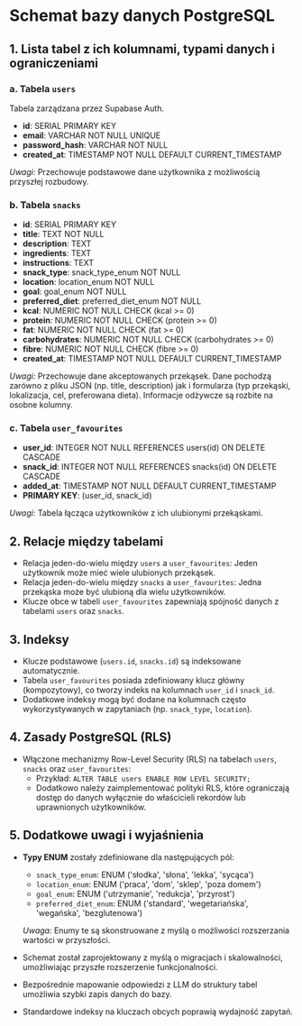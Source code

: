 # Schemat bazy danych PostgreSQL

## 1. Lista tabel z ich kolumnami, typami danych i ograniczeniami

### a. Tabela `users`

Tabela zarządzana przez Supabase Auth.

- **id**: SERIAL PRIMARY KEY
- **email**: VARCHAR NOT NULL UNIQUE
- **password_hash**: VARCHAR NOT NULL
- **created_at**: TIMESTAMP NOT NULL DEFAULT CURRENT_TIMESTAMP

*Uwagi:* Przechowuje podstawowe dane użytkownika z możliwością przyszłej rozbudowy.

### b. Tabela `snacks`
- **id**: SERIAL PRIMARY KEY
- **title**: TEXT NOT NULL
- **description**: TEXT
- **ingredients**: TEXT
- **instructions**: TEXT
- **snack_type**: snack_type_enum NOT NULL
- **location**: location_enum NOT NULL
- **goal**: goal_enum NOT NULL
- **preferred_diet**: preferred_diet_enum NOT NULL
- **kcal**: NUMERIC NOT NULL CHECK (kcal >= 0)
- **protein**: NUMERIC NOT NULL CHECK (protein >= 0)
- **fat**: NUMERIC NOT NULL CHECK (fat >= 0)
- **carbohydrates**: NUMERIC NOT NULL CHECK (carbohydrates >= 0)
- **fibre**: NUMERIC NOT NULL CHECK (fibre >= 0)
- **created_at**: TIMESTAMP NOT NULL DEFAULT CURRENT_TIMESTAMP

*Uwagi:* Przechowuje dane akceptowanych przekąsek. Dane pochodzą zarówno z pliku JSON (np. title, description) jak i formularza (typ przekąski, lokalizacja, cel, preferowana dieta). Informacje odżywcze są rozbite na osobne kolumny.

### c. Tabela `user_favourites`
- **user_id**: INTEGER NOT NULL REFERENCES users(id) ON DELETE CASCADE
- **snack_id**: INTEGER NOT NULL REFERENCES snacks(id) ON DELETE CASCADE
- **added_at**: TIMESTAMP NOT NULL DEFAULT CURRENT_TIMESTAMP
- **PRIMARY KEY**: (user_id, snack_id)

*Uwagi:* Tabela łącząca użytkowników z ich ulubionymi przekąskami.

## 2. Relacje między tabelami

- Relacja jeden-do-wielu między `users` a `user_favourites`: Jeden użytkownik może mieć wiele ulubionych przekąsek.
- Relacja jeden-do-wielu między `snacks` a `user_favourites`: Jedna przekąska może być ulubioną dla wielu użytkowników.
- Klucze obce w tabeli `user_favourites` zapewniają spójność danych z tabelami `users` oraz `snacks`.

## 3. Indeksy

- Klucze podstawowe (`users.id`, `snacks.id`) są indeksowane automatycznie.
- Tabela `user_favourites` posiada zdefiniowany klucz główny (kompozytowy), co tworzy indeks na kolumnach `user_id` i `snack_id`.
- Dodatkowe indeksy mogą być dodane na kolumnach często wykorzystywanych w zapytaniach (np. `snack_type`, `location`).

## 4. Zasady PostgreSQL (RLS)

- Włączone mechanizmy Row-Level Security (RLS) na tabelach `users`, `snacks` oraz `user_favourites`:
  - Przykład: `ALTER TABLE users ENABLE ROW LEVEL SECURITY;`
  - Dodatkowo należy zaimplementować polityki RLS, które ograniczają dostęp do danych wyłącznie do właścicieli rekordów lub uprawnionych użytkowników.

## 5. Dodatkowe uwagi i wyjaśnienia

- **Typy ENUM** zostały zdefiniowane dla następujących pól:
  - `snack_type_enum`: ENUM ('słodka', 'słona', 'lekka', 'sycąca')
  - `location_enum`: ENUM ('praca', 'dom', 'sklep', 'poza domem')
  - `goal_enum`: ENUM ('utrzymanie', 'redukcja', 'przyrost')
  - `preferred_diet_enum`: ENUM ('standard', 'wegetariańska', 'wegańska', 'bezglutenowa')

  *Uwaga:* Enumy te są skonstruowane z myślą o możliwości rozszerzania wartości w przyszłości.

- Schemat został zaprojektowany z myślą o migracjach i skalowalności, umożliwiając przyszłe rozszerzenie funkcjonalności.
- Bezpośrednie mapowanie odpowiedzi z LLM do struktury tabel umożliwia szybki zapis danych do bazy.
- Standardowe indeksy na kluczach obcych poprawią wydajność zapytań. 